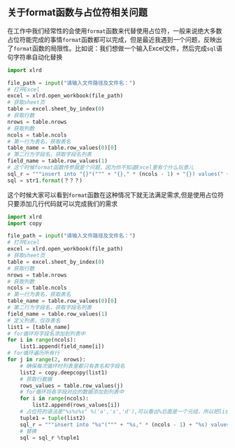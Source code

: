 ## 关于format函数与占位符相关问题

在工作中我们经常性的会使用`format`函数来代替使用占位符，一般来说绝大多数占位符能完成的事情`format`函数都可以完成，但是最近我遇到一个问题，反映出了`format`函数的局限性。比如说：我们想做一个输入Excel文件，然后完成`sql`语句字符串自动化替换

```python
import xlrd

file_path = input("请输入文件路径及文件名：")
# 打开Excel
excel = xlrd.open_workbook(file_path)
# 获取sheet页
table = excel.sheet_by_index(0)
# 获取行数
nrows = table.nrows
# 获取列数
ncols = table.ncols
# 第一行为表名，获取表名
table_name = table.row_values(0)[0]
# 第二行为字段名，获取字段名列表
field_name = table.row_values(1)
# 这个时候format函数传参就是个问题，因为你不知道Excel里有个什么玩意儿
sql_r = """insert into "{}"(""" + "{}," * (ncols - 1) + "{}) values(" + "'{}'," * (ncols - 1) + "'{}'"
sql = str1.format(？？？)
```

这个时候大家可以看到`format`函数在这种情况下就无法满足需求,但是使用占位符只要添加几行代码就可以完成我们的需求

```python
import xlrd
import copy

file_path = input("请输入文件路径及文件名：")
# 打开Excel
excel = xlrd.open_workbook(file_path)
# 获取sheet页
table = excel.sheet_by_index(0)
# 获取行数
nrows = table.nrows
# 获取列数
ncols = table.ncols
# 第一行为表名，获取表名
table_name = table.row_values(0)[0]
# 第二行为字段名，获取字段名列表
field_name = table.row_values(1)
# 定义列表，仅存表名
list1 = [table_name]
# for循环将字段名添加到列表中
for i in range(ncols):
    list1.append(field_name[i])
# for循环遍历所有行
for j in range(2, nrows):
    # 确保每次循环时列表里都只有表名和字段名
    list2 = copy.deepcopy(list1)
    # 获取行数据
    rows_values = table.row_values(j)
    # for循环将各字段对应的数据添加到列表中
    for i in range(ncols):
        list2.append(rows_values[i])
    # 占位符的语法是"%s%s%s" %('a','s','d'),可以看出%后面是一个元组，所以把list1转为元组
    tuple1 = tuple(list2)
	sql_r = """insert into "%s"(""" + "%s," * (ncols - 1) + "%s) values(" + "'%s'," * (ncols - 1) + "'%s')"
    # 替换
    sql = sql_r %tuple1
```

